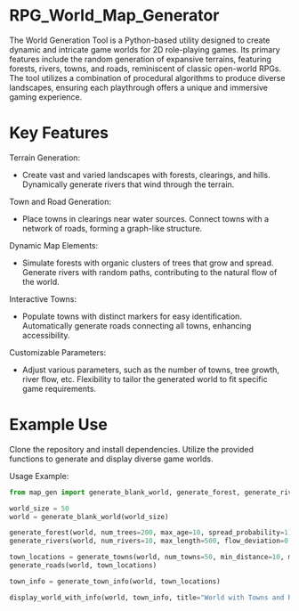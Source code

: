 # RPG_World_Map_Generator

The World Generation Tool is a Python-based utility designed to create dynamic and intricate game worlds for 2D role-playing games. Its primary features include the random generation of expansive terrains, featuring forests, rivers, towns, and roads, reminiscent of classic open-world RPGs. The tool utilizes a combination of procedural algorithms to produce diverse landscapes, ensuring each playthrough offers a unique and immersive gaming experience.

# Key Features

Terrain Generation:

* Create vast and varied landscapes with forests, clearings, and hills.
Dynamically generate rivers that wind through the terrain.

Town and Road Generation:

* Place towns in clearings near water sources.
Connect towns with a network of roads, forming a graph-like structure.

Dynamic Map Elements:

* Simulate forests with organic clusters of trees that grow and spread.
Generate rivers with random paths, contributing to the natural flow of the world.

Interactive Towns:

* Populate towns with distinct markers for easy identification.
Automatically generate roads connecting all towns, enhancing accessibility.

Customizable Parameters:

* Adjust various parameters, such as the number of towns, tree growth, river flow, etc.
Flexibility to tailor the generated world to fit specific game requirements.


# Example Use

Clone the repository and install dependencies.
Utilize the provided functions to generate and display diverse game worlds.

Usage Example:

```python
from map_gen import generate_blank_world, generate_forest, generate_rivers, generate_roads, display_world_with_info, generate_towns, generate_town_info

world_size = 50
world = generate_blank_world(world_size)

generate_forest(world, num_trees=200, max_age=10, spread_probability=1)
generate_rivers(world, num_rivers=10, max_length=500, flow_deviation=0.8, cluster_radius=1)

town_locations = generate_towns(world, num_towns=50, min_distance=10, marker='s', color='red')
generate_roads(world, town_locations)

town_info = generate_town_info(world, town_locations)

display_world_with_info(world, town_info, title="World with Towns and Roads")
```
